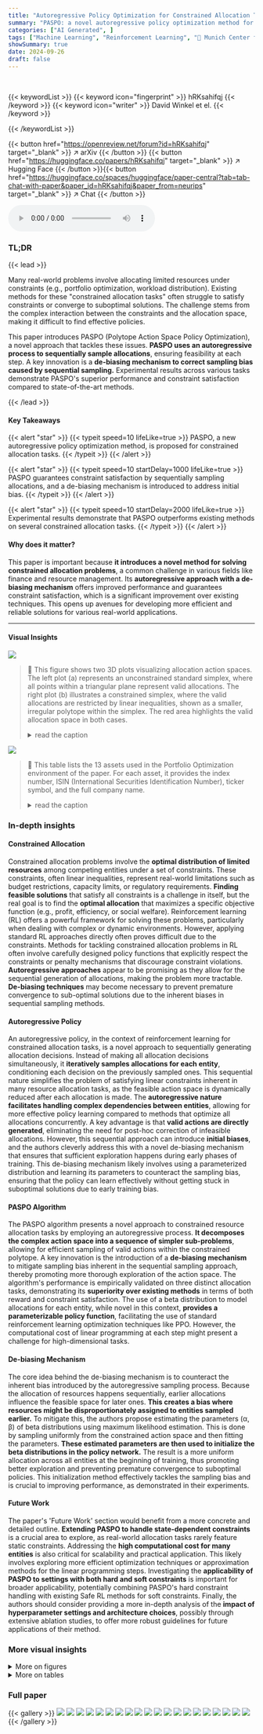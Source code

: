 ```yaml
---
title: "Autoregressive Policy Optimization for Constrained Allocation Tasks"
summary: "PASPO: a novel autoregressive policy optimization method for constrained allocation tasks guarantees constraint satisfaction and outperforms existing methods."
categories: ["AI Generated", ]
tags: ["Machine Learning", "Reinforcement Learning", "🏢 Munich Center for Machine Learning",]
showSummary: true
date: 2024-09-26
draft: false
---
```


<br>

{{< keywordList >}}
{{< keyword icon="fingerprint" >}} hRKsahifqj {{< /keyword >}}
{{< keyword icon="writer" >}} David Winkel et el. {{< /keyword >}}
 
{{< /keywordList >}}

{{< button href="https://openreview.net/forum?id=hRKsahifqj" target="_blank" >}}
↗ arXiv
{{< /button >}}
{{< button href="https://huggingface.co/papers/hRKsahifqj" target="_blank" >}}
↗ Hugging Face
{{< /button >}}{{< button href="https://huggingface.co/spaces/huggingface/paper-central?tab=tab-chat-with-paper&paper_id=hRKsahifqj&paper_from=neurips" target="_blank" >}}
↗ Chat
{{< /button >}}




<audio controls>
    <source src="https://ai-paper-reviewer.com/hRKsahifqj/podcast.wav" type="audio/wav">
    Your browser does not support the audio element.
</audio>


### TL;DR


{{< lead >}}

Many real-world problems involve allocating limited resources under constraints (e.g., portfolio optimization, workload distribution). Existing methods for these "constrained allocation tasks" often struggle to satisfy constraints or converge to suboptimal solutions.  The challenge stems from the complex interaction between the constraints and the allocation space, making it difficult to find effective policies. 

This paper introduces PASPO (Polytope Action Space Policy Optimization), a novel approach that tackles these issues. **PASPO uses an autoregressive process to sequentially sample allocations**, ensuring feasibility at each step.  A key innovation is a **de-biasing mechanism to correct sampling bias caused by sequential sampling.**  Experimental results across various tasks demonstrate PASPO's superior performance and constraint satisfaction compared to state-of-the-art methods.

{{< /lead >}}


#### Key Takeaways

{{< alert "star" >}}
{{< typeit speed=10 lifeLike=true >}} PASPO, a new autoregressive policy optimization method, is proposed for constrained allocation tasks. {{< /typeit >}}
{{< /alert >}}

{{< alert "star" >}}
{{< typeit speed=10 startDelay=1000 lifeLike=true >}} PASPO guarantees constraint satisfaction by sequentially sampling allocations, and a de-biasing mechanism is introduced to address initial bias. {{< /typeit >}}
{{< /alert >}}

{{< alert "star" >}}
{{< typeit speed=10 startDelay=2000 lifeLike=true >}} Experimental results demonstrate that PASPO outperforms existing methods on several constrained allocation tasks. {{< /typeit >}}
{{< /alert >}}

#### Why does it matter?
This paper is important because **it introduces a novel method for solving constrained allocation problems**, a common challenge in various fields like finance and resource management.  Its **autoregressive approach with a de-biasing mechanism** offers improved performance and guarantees constraint satisfaction, which is a significant improvement over existing techniques. This opens up avenues for developing more efficient and reliable solutions for various real-world applications.

------
#### Visual Insights



![](https://ai-paper-reviewer.com/hRKsahifqj/figures_3_1.jpg)

> 🔼 This figure shows two 3D plots visualizing allocation action spaces.  The left plot (a) represents an unconstrained standard simplex, where all points within a triangular plane represent valid allocations.  The right plot (b) illustrates a constrained simplex, where the valid allocations are restricted by linear inequalities, shown as a smaller, irregular polytope within the simplex. The red area highlights the valid allocation space in both cases.
> <details>
> <summary>read the caption</summary>
> Figure 1: Examples of 3-dimensional allocation action spaces (a) unconstrained and (b) constrained (valid solutions as red area).
> </details>





![](https://ai-paper-reviewer.com/hRKsahifqj/tables_12_1.jpg)

> 🔼 This table lists the 13 assets used in the Portfolio Optimization environment of the paper.  For each asset, it provides the index number, ISIN (International Securities Identification Number), ticker symbol, and the full company name.
> <details>
> <summary>read the caption</summary>
> Table 1: List of assets used in the environment.
> </details>





### In-depth insights


#### Constrained Allocation
Constrained allocation problems involve the **optimal distribution of limited resources** among competing entities under a set of constraints.  These constraints, often linear inequalities, represent real-world limitations such as budget restrictions, capacity limits, or regulatory requirements.  **Finding feasible solutions** that satisfy all constraints is a challenge in itself, but the real goal is to find the **optimal allocation** that maximizes a specific objective function (e.g., profit, efficiency, or social welfare).  Reinforcement learning (RL) offers a powerful framework for solving these problems, particularly when dealing with complex or dynamic environments. However, applying standard RL approaches directly often proves difficult due to the constraints. Methods for tackling constrained allocation problems in RL often involve carefully designed policy functions that explicitly respect the constraints or penalty mechanisms that discourage constraint violations.  **Autoregressive approaches** appear to be promising as they allow for the sequential generation of allocations, making the problem more tractable.  **De-biasing techniques** may become necessary to prevent premature convergence to sub-optimal solutions due to the inherent biases in sequential sampling methods.

#### Autoregressive Policy
An autoregressive policy, in the context of reinforcement learning for constrained allocation tasks, is a novel approach to sequentially generating allocation decisions.  Instead of making all allocation decisions simultaneously, it **iteratively samples allocations for each entity**, conditioning each decision on the previously sampled ones. This sequential nature simplifies the problem of satisfying linear constraints inherent in many resource allocation tasks, as the feasible action space is dynamically reduced after each allocation is made. The **autoregressive nature facilitates handling complex dependencies between entities**, allowing for more effective policy learning compared to methods that optimize all allocations concurrently.  A key advantage is that **valid actions are directly generated**, eliminating the need for post-hoc correction of infeasible allocations.  However, this sequential approach can introduce **initial biases**, and the authors cleverly address this with a novel de-biasing mechanism that ensures that sufficient exploration happens during early phases of training. This de-biasing mechanism likely involves using a parameterized distribution and learning its parameters to counteract the sampling bias, ensuring that the policy can learn effectively without getting stuck in suboptimal solutions due to early training bias.

#### PASPO Algorithm
The PASPO algorithm presents a novel approach to constrained resource allocation tasks by employing an autoregressive process.  **It decomposes the complex action space into a sequence of simpler sub-problems**, allowing for efficient sampling of valid actions within the constrained polytope.  A key innovation is the introduction of a **de-biasing mechanism** to mitigate sampling bias inherent in the sequential sampling approach, thereby promoting more thorough exploration of the action space. The algorithm's performance is empirically validated on three distinct allocation tasks, demonstrating its **superiority over existing methods** in terms of both reward and constraint satisfaction.  The use of a beta distribution to model allocations for each entity, while novel in this context, **provides a parameterizable policy function**, facilitating the use of standard reinforcement learning optimization techniques like PPO.  However, the computational cost of linear programming at each step might present a challenge for high-dimensional tasks.

#### De-biasing Mechanism
The core idea behind the de-biasing mechanism is to counteract the inherent bias introduced by the autoregressive sampling process.  Because the allocation of resources happens sequentially, earlier allocations influence the feasible space for later ones.  **This creates a bias where resources might be disproportionately assigned to entities sampled earlier.** To mitigate this, the authors propose estimating the parameters (α, β) of beta distributions using maximum likelihood estimation.  This is done by sampling uniformly from the constrained action space and then fitting the parameters.  **These estimated parameters are then used to initialize the beta distributions in the policy network.** The result is a more uniform allocation across all entities at the beginning of training, thus promoting better exploration and preventing premature convergence to suboptimal policies.  This initialization method effectively tackles the sampling bias and is crucial to improving performance, as demonstrated in their experiments.

#### Future Work
The paper's 'Future Work' section would benefit from a more concrete and detailed outline.  **Extending PASPO to handle state-dependent constraints** is a crucial area to explore, as real-world allocation tasks rarely feature static constraints.  Addressing the **high computational cost for many entities** is also critical for scalability and practical application. This likely involves exploring more efficient optimization techniques or approximation methods for the linear programming steps.  Investigating the **applicability of PASPO to settings with both hard and soft constraints** is important for broader applicability, potentially combining PASPO's hard constraint handling with existing Safe RL methods for soft constraints. Finally, the authors should consider providing a more in-depth analysis of the **impact of hyperparameter settings and architecture choices**, possibly through extensive ablation studies, to offer more robust guidelines for future applications of their method.


### More visual insights

<details>
<summary>More on figures
</summary>


![](https://ai-paper-reviewer.com/hRKsahifqj/figures_4_1.jpg)

> 🔼 This figure illustrates the autoregressive sampling process used in the PASPO algorithm. Panel (a) shows the initial feasible region (red area) of the 3D allocation space. In panel (b), after sampling the first allocation a1 = 0.3 (dashed blue line), the feasible region shrinks to a line segment (red line). Panel (c) depicts the final step after sampling a2 = 0.5 (dashed blue lines), where the feasible region collapses to a single point (red dot), representing the final allocation.
> <details>
> <summary>read the caption</summary>
> Figure 2: Example of sampling process of an action (a1, a2, a3) in a 3-dimensional constrained allocation task.
> </details>



![](https://ai-paper-reviewer.com/hRKsahifqj/figures_5_1.jpg)

> 🔼 This figure demonstrates the effect of different initialization methods on the allocation process in an unconstrained simplex.  Panel (a) shows the mean allocations to each of seven entities when using either a uniform distribution or the authors' proposed initialization method. The authors' method results in more balanced allocations. Panels (b) and (c) visualize the distribution of 2500 allocations in a three-entity setting using uniform sampling and the proposed initialization, respectively, highlighting the impact of initialization on the resulting allocation distribution.
> <details>
> <summary>read the caption</summary>
> Figure 3: The impact of initialization in an unconstrained simplex. (a) Mean allocations ai to each entity in a seven entity setup when sampling each individual allocation using the uniform distribution (red) vs. our initialization (blue). (b,c) Distribution of 2500 allocations in a three entity setup when sampling each individual allocation uniformly (b) or using beta distributions with parameters set according to our initialization (c).
> </details>



![](https://ai-paper-reviewer.com/hRKsahifqj/figures_7_1.jpg)

> 🔼 This figure shows the performance of different reinforcement learning algorithms on three constrained allocation tasks. The top row displays the average episode reward over time for each algorithm, while the bottom row shows the number of constraint violations.  The results demonstrate the superior performance of PASPO (the authors' algorithm) across all three tasks, highlighting its ability to maintain high reward while strictly adhering to constraints, unlike the other algorithms that demonstrate various levels of constraint violation.
> <details>
> <summary>read the caption</summary>
> Figure 4: Learning curves of all methods in three environments. The x-axis corresponds to the number of environment steps. The y-axis is the average episode reward (first row), and the number of constraint violations during every epoch (second row). For portfolio optimization (b) we report the performance running eight evaluation on 200 fixed market trajectories. This is because in training, every trajectory is different which makes comparisons hard. Curves smoothed for visualization.
> </details>



![](https://ai-paper-reviewer.com/hRKsahifqj/figures_8_1.jpg)

> 🔼 This figure presents ablation studies to show the effect of the de-biased initialization and the allocation order. The left subplot (a) compares the performance with and without de-biased initialization. The right subplot (b) compares the performance with standard and reversed allocation order. It shows that de-biased initialization is important for faster learning and better performance, while the allocation order has little effect.
> <details>
> <summary>read the caption</summary>
> Figure 5: Ablations in (a) show the performance of our approach with (blue) and without (orange) the de-biased initialization. In (b) depicts the impact of the allocation order. We reverse the allocation order (red).
> </details>



![](https://ai-paper-reviewer.com/hRKsahifqj/figures_14_1.jpg)

> 🔼 This figure visualizes two 3-dimensional allocation action spaces. (a) shows an unconstrained standard simplex, where all points within the simplex represent valid allocations. (b) illustrates a constrained simplex with two linear constraints (a3 ≤ 0.6 and a2 ≤ 0.7), which restricts the valid allocation space to a smaller subset represented by the red area.
> <details>
> <summary>read the caption</summary>
> Figure 1: Examples of 3-dimensional allocation action spaces (a) unconstrained and (b) constrained (valid solutions as red area).
> </details>



![](https://ai-paper-reviewer.com/hRKsahifqj/figures_14_2.jpg)

> 🔼 This figure illustrates the architecture of the Polytope Action Space Policy Optimization (PASPO) method.  It shows how the state, represented by   *s*, is first encoded by a state encoder to produce a latent representation *x<sub>s</sub>*.  This representation, along with the previously sampled allocations (a<sub>1</sub>, a<sub>2</sub>,..., a<sub>i-1</sub>), is then fed into a series of neural networks, one for each entity. Each network outputs parameters α<sub>i</sub> and β<sub>i</sub> for a beta distribution used to sample the allocation a<sub>i</sub> for entity *i*. The beta distribution's support is determined by solving a linear program (LP) to find the minimum and maximum feasible values for a<sub>i</sub> given the previously allocated resources and constraints. This process is repeated sequentially for each entity until a full allocation is generated. The figure highlights the iterative nature of the process, showing how each entity's allocation depends on the previous allocations and the overall polytope constraints.
> <details>
> <summary>read the caption</summary>
> Figure 7: Architecture of PASPO
> </details>



![](https://ai-paper-reviewer.com/hRKsahifqj/figures_16_1.jpg)

> 🔼 This figure shows two ablation studies conducted by the authors to evaluate their proposed method, PASPO. The left subplot (a) compares the performance of PASPO with and without the debiasing mechanism, demonstrating the positive impact of debiasing on the model's performance. The right subplot (b) demonstrates the effect of changing the order of entities allocation on the model's performance, showing that changing the allocation order has little effect on the results.
> <details>
> <summary>read the caption</summary>
> Figure 5: Ablations in (a) show the performance of our approach with (blue) and without (orange) the de-biased initialization. In (b) depicts the impact of the allocation order. We reverse the allocation order (red).
> </details>



</details>




<details>
<summary>More on tables
</summary>


![](https://ai-paper-reviewer.com/hRKsahifqj/tables_12_2.jpg)
> 🔼 This table presents Key Performance Indicators (KPIs) for 13 assets used in the Portfolio Optimization environment of the paper.  The KPIs include estimated total energy use and CO2 emissions to Enterprise Value Including Cash (EVIC), estimated weighted average cost of capital, estimated dividend yield, and estimated return on equity.  These metrics are calculated based on 2021 data from Refinitiv and are used to define constraints in the portfolio optimization task.
> <details>
> <summary>read the caption</summary>
> Table 2: KPI estimates for assets based on 2021 (final year of the used data set, source: Refinitiv); EVIC - Enterprise value including Cash
> </details>

![](https://ai-paper-reviewer.com/hRKsahifqj/tables_13_1.jpg)
> 🔼 This table presents the specifications of the nine servers used in the compute load distribution environment.  For each server, it lists the maximum compute cycles per second that can be performed.  This data is used to simulate the varying computational capabilities of servers in a data center.
> <details>
> <summary>read the caption</summary>
> Table 3: Server Specifications
> </details>

![](https://ai-paper-reviewer.com/hRKsahifqj/tables_13_2.jpg)
> 🔼 This table lists the specifications for each of the nine users that generate compute jobs in the compute load distribution environment.  For each user, it shows the data size in bits per job, the required compute cycles per job, the average number of jobs created per interval, and the length of each interval in seconds. These specifications are randomly sampled at the creation of the environment. 
> <details>
> <summary>read the caption</summary>
> Table 4: User/Job Specifications
> </details>

![](https://ai-paper-reviewer.com/hRKsahifqj/tables_15_1.jpg)
> 🔼 This table compares the hyperparameters used for training the proposed PASPO method against several baseline methods for constrained reinforcement learning.  The hyperparameters include training steps, rollout length, learning rate, gradient clipping, minibatch size, optimizer, GAE lambda, discount factor, number of gradient updates per epoch, PPO clip parameter, entropy coefficient, and cost limit.  The table highlights the differences in hyperparameter settings between the PASPO method and various baselines (IPO, P3O, CUP, Lag, OptLayer, and CPO) to aid in understanding the experimental setup and potential reasons for performance differences.
> <details>
> <summary>read the caption</summary>
> Table 5: The most important Parameters and Hyperparameters for Various Methods
> </details>

</details>




### Full paper

{{< gallery >}}
<img src="https://ai-paper-reviewer.com/hRKsahifqj/1.png" class="grid-w50 md:grid-w33 xl:grid-w25" />
<img src="https://ai-paper-reviewer.com/hRKsahifqj/2.png" class="grid-w50 md:grid-w33 xl:grid-w25" />
<img src="https://ai-paper-reviewer.com/hRKsahifqj/3.png" class="grid-w50 md:grid-w33 xl:grid-w25" />
<img src="https://ai-paper-reviewer.com/hRKsahifqj/4.png" class="grid-w50 md:grid-w33 xl:grid-w25" />
<img src="https://ai-paper-reviewer.com/hRKsahifqj/5.png" class="grid-w50 md:grid-w33 xl:grid-w25" />
<img src="https://ai-paper-reviewer.com/hRKsahifqj/6.png" class="grid-w50 md:grid-w33 xl:grid-w25" />
<img src="https://ai-paper-reviewer.com/hRKsahifqj/7.png" class="grid-w50 md:grid-w33 xl:grid-w25" />
<img src="https://ai-paper-reviewer.com/hRKsahifqj/8.png" class="grid-w50 md:grid-w33 xl:grid-w25" />
<img src="https://ai-paper-reviewer.com/hRKsahifqj/9.png" class="grid-w50 md:grid-w33 xl:grid-w25" />
<img src="https://ai-paper-reviewer.com/hRKsahifqj/10.png" class="grid-w50 md:grid-w33 xl:grid-w25" />
<img src="https://ai-paper-reviewer.com/hRKsahifqj/11.png" class="grid-w50 md:grid-w33 xl:grid-w25" />
<img src="https://ai-paper-reviewer.com/hRKsahifqj/12.png" class="grid-w50 md:grid-w33 xl:grid-w25" />
<img src="https://ai-paper-reviewer.com/hRKsahifqj/13.png" class="grid-w50 md:grid-w33 xl:grid-w25" />
<img src="https://ai-paper-reviewer.com/hRKsahifqj/14.png" class="grid-w50 md:grid-w33 xl:grid-w25" />
<img src="https://ai-paper-reviewer.com/hRKsahifqj/15.png" class="grid-w50 md:grid-w33 xl:grid-w25" />
<img src="https://ai-paper-reviewer.com/hRKsahifqj/16.png" class="grid-w50 md:grid-w33 xl:grid-w25" />
<img src="https://ai-paper-reviewer.com/hRKsahifqj/17.png" class="grid-w50 md:grid-w33 xl:grid-w25" />
<img src="https://ai-paper-reviewer.com/hRKsahifqj/18.png" class="grid-w50 md:grid-w33 xl:grid-w25" />
<img src="https://ai-paper-reviewer.com/hRKsahifqj/19.png" class="grid-w50 md:grid-w33 xl:grid-w25" />
<img src="https://ai-paper-reviewer.com/hRKsahifqj/20.png" class="grid-w50 md:grid-w33 xl:grid-w25" />
{{< /gallery >}}